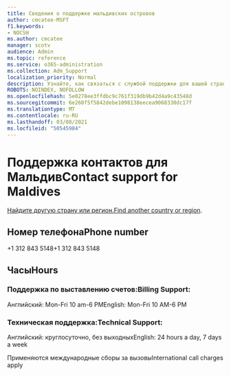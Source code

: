```yaml
---
title: Сведения о поддержке мальдивских островов
author: cmcatee-MSFT
f1.keywords:
- NOCSH
ms.author: cmcatee
manager: scotv
audience: Admin
ms.topic: reference
ms.service: o365-administration
ms.collection: Adm_Support
localization_priority: Normal
description: Узнайте, как связаться с службой поддержки для вашей страны или региона.
ROBOTS: NOINDEX, NOFOLLOW
ms.openlocfilehash: 5e0278ee3ffdbc9c761f319db9b42d4a9c43548d
ms.sourcegitcommit: 6e260f5f5842debe1098138eecea9068330dc17f
ms.translationtype: MT
ms.contentlocale: ru-RU
ms.lasthandoff: 03/08/2021
ms.locfileid: "50545984"
---
```

# <a name="contact-support-for-maldives"></a><span data-ttu-id="9a1ff-103">Поддержка контактов для Мальдив</span><span class="sxs-lookup"><span data-stu-id="9a1ff-103">Contact support for Maldives</span></span>

<span data-ttu-id="9a1ff-104">[Найдите другую страну или регион.](../contact-support-for-business-products.md)</span><span class="sxs-lookup"><span data-stu-id="9a1ff-104">[Find another country or region](../contact-support-for-business-products.md).</span></span>

## <a name="phone-number"></a><span data-ttu-id="9a1ff-105">Номер телефона</span><span class="sxs-lookup"><span data-stu-id="9a1ff-105">Phone number</span></span>
<span data-ttu-id="9a1ff-106">+1 312 843 5148</span><span class="sxs-lookup"><span data-stu-id="9a1ff-106">+1 312 843 5148</span></span>

## <a name="hours"></a><span data-ttu-id="9a1ff-107">Часы</span><span class="sxs-lookup"><span data-stu-id="9a1ff-107">Hours</span></span>
### <a name="billing-support"></a><span data-ttu-id="9a1ff-108">Поддержка по выставлению счетов:</span><span class="sxs-lookup"><span data-stu-id="9a1ff-108">Billing Support:</span></span>

<span data-ttu-id="9a1ff-109">Английский: Mon-Fri 10 am-6 PM</span><span class="sxs-lookup"><span data-stu-id="9a1ff-109">English: Mon-Fri 10 AM-6 PM</span></span>

### <a name="technical-support"></a><span data-ttu-id="9a1ff-110">Техническая поддержка:</span><span class="sxs-lookup"><span data-stu-id="9a1ff-110">Technical Support:</span></span>

<span data-ttu-id="9a1ff-111">Английский: круглосуточно, без выходных</span><span class="sxs-lookup"><span data-stu-id="9a1ff-111">English: 24 hours a day, 7 days a week</span></span>

<span data-ttu-id="9a1ff-112">Применяются международные сборы за вызовы</span><span class="sxs-lookup"><span data-stu-id="9a1ff-112">International call charges apply</span></span>
